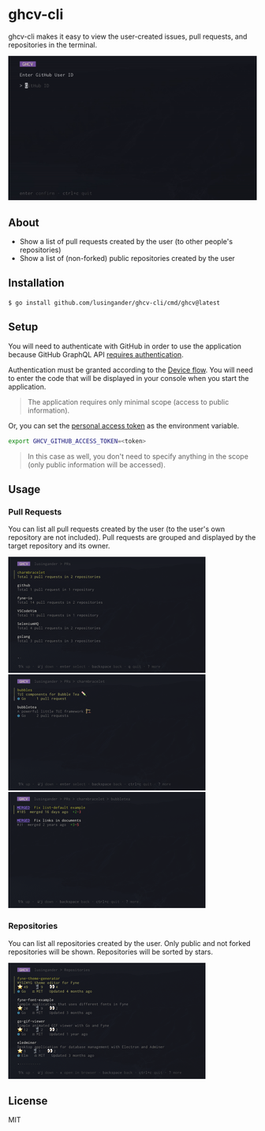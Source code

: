 # ghcv-cli

ghcv-cli makes it easy to view the user-created issues, pull requests, and repositories in the terminal.

<img src="./img/image.gif" width=600>

## About

- Show a list of pull requests created by the user (to other people's repositories)
- Show a list of (non-forked) public repositories created by the user

## Installation

`$ go install github.com/lusingander/ghcv-cli/cmd/ghcv@latest`

## Setup

You will need to authenticate with GitHub in order to use the application because GitHub GraphQL API [requires authentication](https://docs.github.com/en/graphql/guides/forming-calls-with-graphql#authenticating-with-graphql).

Authentication must be granted according to the [Device flow](https://docs.github.com/en/developers/apps/building-oauth-apps/authorizing-oauth-apps#device-flow). You will need to enter the code that will be displayed in your console when you start the application.

> The application requires only minimal scope (access to public information).

Or, you can set the [personal access token](https://docs.github.com/en/authentication/keeping-your-account-and-data-secure/creating-a-personal-access-token) as the environment variable.

```sh
export GHCV_GITHUB_ACCESS_TOKEN=<token>
```

> In this case as well, you don't need to specify anything in the scope (only public information will be accessed).

## Usage

### Pull Requests

You can list all pull requests created by the user (to the user's own repository are not included).
Pull requests are grouped and displayed by the target repository and its owner.

<img src="./img/pr-owner.png" width=400>
<img src="./img/pr-repo.png" width=400>
<img src="./img/pr-list.png" width=400>

### Repositories

You can list all repositories created by the user.
Only public and not forked repositories will be shown.
Repositories will be sorted by stars.

<img src="./img/repo.png" width=400>

## License

MIT
